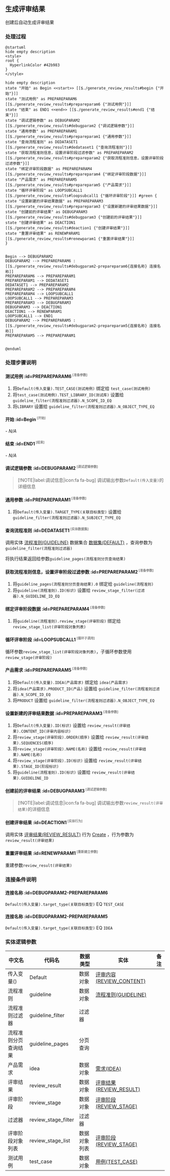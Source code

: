 ## 生成评审结果 <!-- {docsify-ignore-all} -->

   创建后自动生成评审结果

### 处理过程

```plantuml
@startuml
hide empty description
<style>
root {
  HyperlinkColor #42b983
}
</style>

hide empty description
state "开始" as Begin <<start>> [[$./generate_review_results#begin {"开始"}]]
state "测试用例" as PREPAREPARAM6  [[$./generate_review_results#prepareparam6 {"测试用例"}]]
state "结束" as END1 <<end>> [[$./generate_review_results#end1 {"结束"}]]
state "调试逻辑参数" as DEBUGPARAM2  [[$./generate_review_results#debugparam2 {"调试逻辑参数"}]]
state "通用参数" as PREPAREPARAM1  [[$./generate_review_results#prepareparam1 {"通用参数"}]]
state "查询流程准则" as DEDATASET1  [[$./generate_review_results#dedataset1 {"查询流程准则"}]]
state "获取流程准则信息，设置评审阶段过滤参数" as PREPAREPARAM2  [[$./generate_review_results#prepareparam2 {"获取流程准则信息，设置评审阶段过滤参数"}]]
state "绑定评审阶段数据" as PREPAREPARAM4  [[$./generate_review_results#prepareparam4 {"绑定评审阶段数据"}]]
state "产品需求" as PREPAREPARAM5  [[$./generate_review_results#prepareparam5 {"产品需求"}]]
state "循环评审阶段" as LOOPSUBCALL1  [[$./generate_review_results#loopsubcall1 {"循环评审阶段"}]] #green {
state "设置新建的评审结果数据" as PREPAREPARAM3  [[$./generate_review_results#prepareparam3 {"设置新建的评审结果数据"}]]
state "创建前的评审结果" as DEBUGPARAM3  [[$./generate_review_results#debugparam3 {"创建前的评审结果"}]]
state "创建评审结果" as DEACTION1  [[$./generate_review_results#deaction1 {"创建评审结果"}]]
state "重置评审结果" as RENEWPARAM1  [[$./generate_review_results#renewparam1 {"重置评审结果"}]]
}


Begin --> DEBUGPARAM2
DEBUGPARAM2 --> PREPAREPARAM6 : [[$./generate_review_results#debugparam2-prepareparam6{连接名称} 连接名称]]
PREPAREPARAM6 --> PREPAREPARAM1
PREPAREPARAM1 --> DEDATASET1
DEDATASET1 --> PREPAREPARAM2
PREPAREPARAM2 --> PREPAREPARAM4
PREPAREPARAM4 --> LOOPSUBCALL1
LOOPSUBCALL1 --> PREPAREPARAM3
PREPAREPARAM3 --> DEBUGPARAM3
DEBUGPARAM3 --> DEACTION1
DEACTION1 --> RENEWPARAM1
LOOPSUBCALL1 --> END1
DEBUGPARAM2 --> PREPAREPARAM5 : [[$./generate_review_results#debugparam2-prepareparam5{连接名称} 连接名称]]
PREPAREPARAM5 --> PREPAREPARAM1


@enduml
```


### 处理步骤说明

#### 测试用例 :id=PREPAREPARAM6<sup class="footnote-symbol"> <font color=gray size=1>[准备参数]</font></sup>



1. 将`Default(传入变量).TEST_CASE(测试用例)` 绑定给  `test_case(测试用例)`
2. 将`test_case(测试用例).TEST_LIBRARY_ID(测试库)` 设置给  `guideline_filter(流程准则过滤器).N_SCOPE_ID_EQ`
3. 将`LIBRARY` 设置给  `guideline_filter(流程准则过滤器).N_OBJECT_TYPE_EQ`

#### 开始 :id=Begin<sup class="footnote-symbol"> <font color=gray size=1>[开始]</font></sup>



*- N/A*
#### 结束 :id=END1<sup class="footnote-symbol"> <font color=gray size=1>[结束]</font></sup>



*- N/A*

#### 调试逻辑参数 :id=DEBUGPARAM2<sup class="footnote-symbol"> <font color=gray size=1>[调试逻辑参数]</font></sup>



> [!NOTE|label:调试信息|icon:fa fa-bug]
> 调试输出参数`Default(传入变量)`的详细信息


#### 通用参数 :id=PREPAREPARAM1<sup class="footnote-symbol"> <font color=gray size=1>[准备参数]</font></sup>



1. 将`Default(传入变量).TARGET_TYPE(关联目标类型)` 设置给  `guideline_filter(流程准则过滤器).N_SUBJECT_TYPE_EQ`

#### 查询流程准则 :id=DEDATASET1<sup class="footnote-symbol"> <font color=gray size=1>[实体数据集]</font></sup>



调用实体 [流程准则(GUIDELINE)](module/TestMgmt/guideline.md) 数据集合 [数据集(DEFAULT)](module/TestMgmt/guideline#数据集合) ，查询参数为`guideline_filter(流程准则过滤器)`

将执行结果返回给参数`guideline_pages(流程准则分页查询结果)`

#### 获取流程准则信息，设置评审阶段过滤参数 :id=PREPAREPARAM2<sup class="footnote-symbol"> <font color=gray size=1>[准备参数]</font></sup>



1. 将`guideline_pages(流程准则分页查询结果).0` 绑定给  `guideline(流程准则)`
2. 将`guideline(流程准则).ID(标识)` 设置给  `review_stage_filter(过滤器).N_GUIDELINE_ID_EQ`

#### 绑定评审阶段数据 :id=PREPAREPARAM4<sup class="footnote-symbol"> <font color=gray size=1>[准备参数]</font></sup>



1. 将`guideline(流程准则).review_stage(评审阶段)` 绑定给  `review_stage_list(评审阶段对象列表)`

#### 循环评审阶段 :id=LOOPSUBCALL1<sup class="footnote-symbol"> <font color=gray size=1>[循环子调用]</font></sup>



循环参数`review_stage_list(评审阶段对象列表)`，子循环参数使用`review_stage(评审阶段)`
#### 产品需求 :id=PREPAREPARAM5<sup class="footnote-symbol"> <font color=gray size=1>[准备参数]</font></sup>



1. 将`Default(传入变量).IDEA(产品需求)` 绑定给  `idea(产品需求)`
2. 将`idea(产品需求).PRODUCT_ID(产品)` 设置给  `guideline_filter(流程准则过滤器).N_SCOPE_ID_EQ`
3. 将`PRODUCT` 设置给  `guideline_filter(流程准则过滤器).N_OBJECT_TYPE_EQ`

#### 设置新建的评审结果数据 :id=PREPAREPARAM3<sup class="footnote-symbol"> <font color=gray size=1>[准备参数]</font></sup>



1. 将`Default(传入变量).ID(标识)` 设置给  `review_result(评审结果).CONTENT_ID(评审内容标识)`
2. 将`review_stage(评审阶段).ORDER(顺序)` 设置给  `review_result(评审结果).SEQUENCES(顺序)`
3. 将`review_stage(评审阶段).NAME(名称)` 设置给  `review_result(评审结果).NAME(名称)`
4. 将`review_stage(评审阶段).ID(标识)` 设置给  `review_result(评审结果).STAGE_ID(阶段标识)`
5. 将`guideline(流程准则).ID(标识)` 设置给  `review_result(评审结果).GUIDELINE_ID`

#### 创建前的评审结果 :id=DEBUGPARAM3<sup class="footnote-symbol"> <font color=gray size=1>[调试逻辑参数]</font></sup>



> [!NOTE|label:调试信息|icon:fa fa-bug]
> 调试输出参数`review_result(评审结果)`的详细信息


#### 创建评审结果 :id=DEACTION1<sup class="footnote-symbol"> <font color=gray size=1>[实体行为]</font></sup>



调用实体 [评审结果(REVIEW_RESULT)](module/TestMgmt/review_result.md) 行为 [Create](module/TestMgmt/review_result#行为) ，行为参数为`review_result(评审结果)`

#### 重置评审结果 :id=RENEWPARAM1<sup class="footnote-symbol"> <font color=gray size=1>[重新建立参数]</font></sup>



重建参数```review_result(评审结果)```

### 连接条件说明
#### 连接名称 :id=DEBUGPARAM2-PREPAREPARAM6

`Default(传入变量).target_type(关联目标类型)` EQ `TEST_CASE`
#### 连接名称 :id=DEBUGPARAM2-PREPAREPARAM5

`Default(传入变量).target_type(关联目标类型)` EQ `IDEA`


### 实体逻辑参数

|    中文名   |    代码名    |  数据类型    |  实体   |备注 |
| --------| --------| -------- | -------- | --------   |
|传入变量(<i class="fa fa-check"/></i>)|Default|数据对象|[评审内容(REVIEW_CONTENT)](module/TestMgmt/review_content.md)||
|流程准则|guideline|数据对象|[流程准则(GUIDELINE)](module/TestMgmt/guideline.md)||
|流程准则过滤器|guideline_filter|过滤器|||
|流程准则分页查询结果|guideline_pages|分页查询|||
|产品需求|idea|数据对象|[需求(IDEA)](module/ProdMgmt/idea.md)||
|评审结果|review_result|数据对象|[评审结果(REVIEW_RESULT)](module/TestMgmt/review_result.md)||
|评审阶段|review_stage|数据对象|[评审阶段(REVIEW_STAGE)](module/TestMgmt/review_stage.md)||
|过滤器|review_stage_filter|过滤器|||
|评审阶段对象列表|review_stage_list|数据对象列表|[评审阶段(REVIEW_STAGE)](module/TestMgmt/review_stage.md)||
|测试用例|test_case|数据对象|[用例(TEST_CASE)](module/TestMgmt/test_case.md)||
